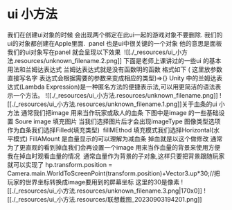 # ui 小方法


我们在创建ui对象的时候 会出现两个绑定在此ui一起的游戏对象不要删除. 我们的ui的对象都创建在Apple里面. 
panel 也是ui中很关键的一个对象 他的意思是面板 我们的ui对象写在panel 就会呈现以下效果
 ![[./_resources/ui_小方法.resources/unknown_filename.2.png]]
下面是老师上课讲过的一些ui 的基本用法和兰姆达表达式
兰姆达表达式就是没有函数明的函数 格式如下
( 这里放参数 直接写名字 表达式会根据需要的参数来变成相应的类型)=>{}
Unity 中的兰姆达表达式(Lambda Expression)是一种匿名方法的便捷表示法,可以用更简洁的语法表示一个方法。
![[./_resources/ui_小方法.resources/unknown_filename.png]]
![[./_resources/ui_小方法.resources/unknown_filename.1.png]]关于血条的ui 小方法
通常我们把image 用来当作玩家或敌人的血条 下图中是image 的一些基础设置 Soure image 填充图片 当我们选择图片后才会出现imageType 图像类型选项  作为血条我们选择Filled(填充类型)  fillMEthod 填充模式我们选择Horizontal(水平模式) FillAMount 是血量显示的可以理解为减血条 掉血就是以这个做修改
通常为了更直观的看到掉血我们会再设置一个image 用来当作血量的背景来使用方便我在掉血时观看血量的情况 
通常血量作为背景的子对象,这样只要把背景跟随玩家就可以实现了
hp.transform.position = Camera.main.WorldToScreenPoint(transform.position)+Vector3.up\*30;//把玩家的世界坐标转换成image要用到的屏幕坐标 这里的30是像素
![[./_resources/ui_小方法.resources/unknown_filename.3.png|170x0]]
![[./_resources/ui_小方法.resources/联想截图_20230903194201.png]]

